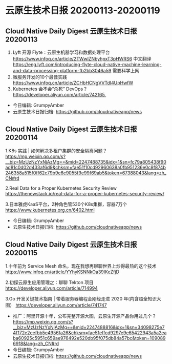 # 云原生技术日报 20200113-20200119
## Cloud Native Daily Digest 云原生技术日报 20200113
1. Lyft 开源 Flyte：云原生机器学习和数据处理平台
https://www.infoq.cn/article/2TWwIZNbyhpxT3pHWRS6 中文翻译
https://eng.lyft.com/introducing-flyte-cloud-native-machine-learning-and-data-processing-platform-fb2bb3046a59 需要科学上网
2. 微服务开发的10个最佳实践 https://www.infoq.cn/article/ZCHbHCNgVVTdI4UpHwfW
3. Kubernetes 会不会“杀死” DevOps？https://developer.aliyun.com/article/742165 
* 今日编辑: GrumpyAmber
* 云原生技术日报归档: https://github.com/cloudnativeapp/news

## Cloud Native Daily Digest 云原生技术日报 20200114

1.K8s 实践 | 如何解决多租户集群的安全隔离问题？https://mp.weixin.qq.com/s?__biz=MzUzNzYxNjAzMg==&mid=2247488735&idx=1&sn=fc79a805438f90ad81c0d02d433af6d9&chksm=fae51f10cd92960638a0fb951236e0c8f874b246358a515f0ff62c79b9e6c9055f9e99f69ab5&token=67388043&lang=zh_CN#rd

2.Real Data for a Proper Kubernetes Security Review https://thenewstack.io/real-data-for-a-proper-kubernetes-security-review/

3.日本雅虎KaaS平台，2种角色管530个K8s集群，容器7万个 https://www.kubernetes.org.cn/6402.html
* 今日编辑: GrumpyAmber
* 云原生技术日报归档: https://github.com/cloudnativeapp/news


## Cloud Native Daily Digest 云原生技术日报 20200115
1.十年前为 Service Mesh 命名，现在我想再聊聊世界上炒得最热的这个技术
https://www.infoq.cn/article/YYhyKSNNkOa39IKeZfjD

2.初探云原生应用管理之：聊聊 Tekton 项目
https://developer.aliyun.com/article/714994

3.Go 开发关键技术指南 | 带着服务器编程金刚经走进 2020 年(内含超全知识大图）
https://developer.aliyun.com/article/741747

* 推广：阿里开源十年，公布完整开源大图，云原生开源产品你用过几个？https://mp.weixin.qq.com/s?__biz=MzUzNzYxNjAzMg==&mid=2247488816&idx=1&sn=34098275e74f172e2eefbb5e4956fa26&chksm=fae51effcd9297e9e65422943a5a2eaba60925c5951c659ae976492e520db95f075db84a57bc&token=1090896918&lang=zh_CN#rd
* 今日编辑: GrumpyAmber
* 云原生技术日报归档: https://github.com/cloudnativeapp/news
